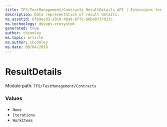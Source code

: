 ```yaml
---
title: TFS/TestManagement/Contracts ResultDetails API | Extensions for Azure DevOps Services
description: Data representation of result details.
ms.assetid: 6fb9acd3-2019-48a9-6ffc-66bebf37d17c
ms.technology: devops-ecosystem
generated: true
author: chcomley
ms.topic: article
ms.author: chcomley
ms.date: 08/04/2016
---
```


# ResultDetails

Module path: `TFS/TestManagement/Contracts`

### Values

* `None` 
* `Iterations` 
* `WorkItems` 

